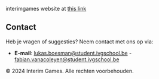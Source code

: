 interimgames website at
[this link](https://interim-games.github.io/interimgms)


## Contact
Heb je vragen of suggesties? Neem contact met ons op via:

- **E-mail**: lukas.boesman@student.ivgschool.be - fabian.vanacoleyen@student.ivgschool.be

© 2024 Interim Games. Alle rechten voorbehouden.